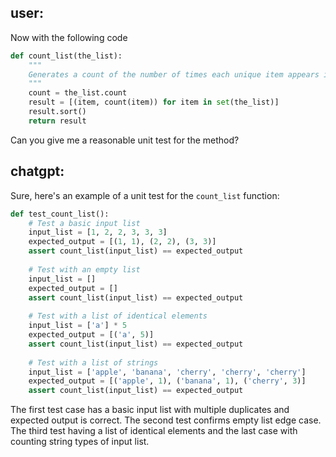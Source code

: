 

## user: 

Now with the following code
```python
def count_list(the_list):
    """
    Generates a count of the number of times each unique item appears in a list
    """
    count = the_list.count
    result = [(item, count(item)) for item in set(the_list)]
    result.sort()
    return result
```
Can you give me a reasonable unit test for the method?

## chatgpt: 

Sure, here's an example of a unit test for the `count_list` function:

```python
def test_count_list():
    # Test a basic input list
    input_list = [1, 2, 2, 3, 3, 3]
    expected_output = [(1, 1), (2, 2), (3, 3)]
    assert count_list(input_list) == expected_output
    
    # Test with an empty list
    input_list = []
    expected_output = []
    assert count_list(input_list) == expected_output
    
    # Test with a list of identical elements
    input_list = ['a'] * 5
    expected_output = [('a', 5)]
    assert count_list(input_list) == expected_output
    
    # Test with a list of strings
    input_list = ['apple', 'banana', 'cherry', 'cherry', 'cherry']
    expected_output = [('apple', 1), ('banana', 1), ('cherry', 3)]
    assert count_list(input_list) == expected_output
```
The first test case has a basic input list with multiple duplicates and expected output is correct. The second test confirms empty list edge case. The third test having a list of identical elements and the last case with counting string types of input list.